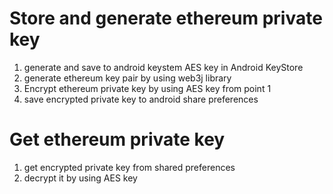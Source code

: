 # Store and generate ethereum private key
1. generate and save to android keystem AES key in Android KeyStore
2. generate ethereum key pair by using web3j library
3. Encrypt ethereum private key by using AES key from point 1
4. save encrypted private key to android share preferences

# Get ethereum private key
1. get encrypted private key from shared preferences
2. decrypt it by using AES key
